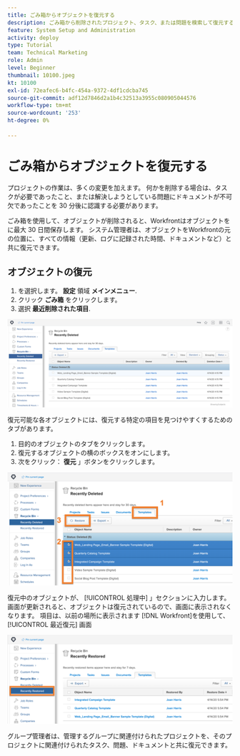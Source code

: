 ```yaml
---
title: ごみ箱からオブジェクトを復元する
description: ごみ箱から削除されたプロジェクト、タスク、または問題を検索して復元する方法を説明します。
feature: System Setup and Administration
activity: deploy
type: Tutorial
team: Technical Marketing
role: Admin
level: Beginner
thumbnail: 10100.jpeg
kt: 10100
exl-id: 72eafec6-b4fc-454a-9372-4df1cdcba745
source-git-commit: adf12d7846d2a1b4c32513a3955c080905044576
workflow-type: tm+mt
source-wordcount: '253'
ht-degree: 0%

---
```


# ごみ箱からオブジェクトを復元する

プロジェクトの作業は、多くの変更を加えます。 何かを削除する場合は、タスクが必要であったこと、または解決しようとしている問題にドキュメントが不可欠であったことを 30 分後に認識する必要があります。

ごみ箱を使用して、オブジェクトが削除されると、Workfrontはオブジェクトをに最大 30 日間保存します。 システム管理者は、オブジェクトをWorkfrontの元の位置に、すべての情報（更新、ログに記録された時間、ドキュメントなど）と共に復元できます。

## オブジェクトの復元

1. を選択します。 **設定** 領域 **メインメニュー**.
1. クリック **ごみ箱** をクリックします。
1. 選択 **最近削除された項目**.

![セットアップ領域のごみ箱の最近削除されたセクション](assets/admin-fund-recycle-bin-1.png)

復元可能な各オブジェクトには、復元する特定の項目を見つけやすくするためのタブがあります。

1. 目的のオブジェクトのタブをクリックします。
1. 復元するオブジェクトの横のボックスをオンにします。
1. 次をクリック： **復元** 」ボタンをクリックします。

![ごみ箱で選択された項目](assets/admin-fund-recycle-bin-2.png)

復元中のオブジェクトが、 [!UICONTROL 処理中] 」セクションに入力します。 画面が更新されると、オブジェクトは復元されているので、画面に表示されなくなります。 項目は、以前の場所に表示されます [!DNL Workfront]を使用して、 [!UICONTROL 最近復元] 画面

![[ セットアップ ] 領域のごみ箱の最近復元されたセクション](assets/admin-fund-recycle-bin-3.png)

グループ管理者は、管理するグループに関連付けられたプロジェクトを、そのプロジェクトに関連付けられたタスク、問題、ドキュメントと共に復元できます。

<!---
learn more URL
Restoring deleted items
Viewing items that have been recently restored
--->
